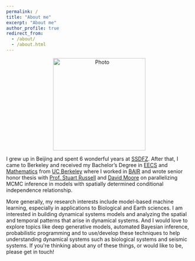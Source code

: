 ```yaml
---
permalink: /
title: "About me"
excerpt: "About me"
author_profile: true
redirect_from: 
  - /about/
  - /about.html
---
```


<p align="center">
  <img src="https://kadysongbb.github.io/images/junsong.jpg?raw=true" alt="Photo" style="width: 250px;"/> 
</p>


I grew up in Beijing and spent 6 wonderful years at [SSDFZ](http://www.cnuschool.org/). After that, I came to Berkeley and received my Bachelor’s Degree in [EECS](https://eecs.berkeley.edu/) and [Mathematics](https://math.berkeley.edu/) from [UC Berkeley](https://www.berkeley.edu/) where I worked in [BAIR](http://bair.berkeley.edu/) and wrote senior honor thesis with [Prof. Stuart Russell](http://people.eecs.berkeley.edu/~russell/) and [David Moore](https://davmre.github.io/) on parallelizing MCMC inference in models with spatially determined conditional independence relationship.

More generally, my research interests include model-based machine learning, especially in applications to Biological and Earth sciences.  I am interested in building dynamical systems models and analyzing the spatial and temporal patterns that arise in dynamical systems.  And I would love to explore topics like deep generative models, automated Bayesian inference, probabilistic programming and to use/develop these techniques to help understanding dynamical systems such as biological systems and seismic systems. If you're thinking about any of these things, or would like to be, please get in touch! 
